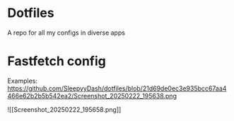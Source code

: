 # Dotfiles 
A repo for all my configs in diverse apps

# Fastfetch config
Examples:
https://github.com/SleepyyDash/dotfiles/blob/21d69de0ec3e935bcc67aa4466e62b2b5b542ea2/Screenshot_20250222_195638.png

![[Screenshot_20250222_195658.png]]
